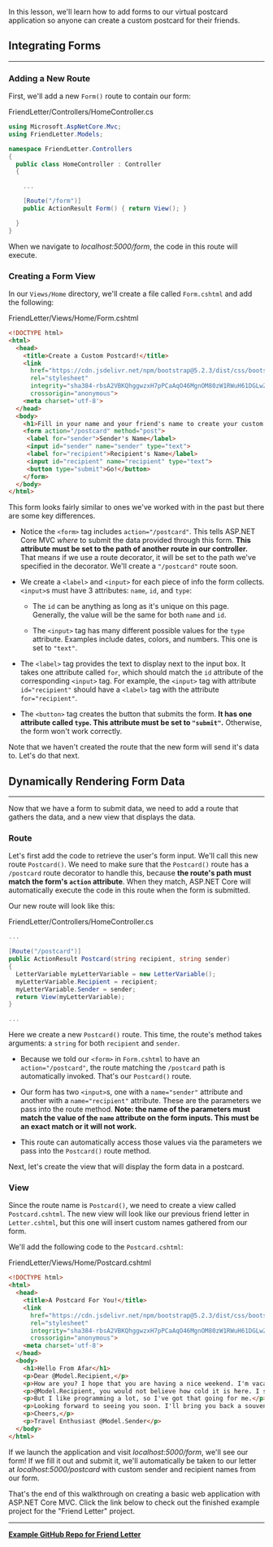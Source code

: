In this lesson, we'll learn how to add forms to our virtual postcard application so anyone can create a custom postcard for their friends.

## Integrating Forms
---

### Adding a New Route

First, we'll add a new `Form()` route to contain our form:

<div class="filename">FriendLetter/Controllers/HomeController.cs</div>

```csharp
using Microsoft.AspNetCore.Mvc;
using FriendLetter.Models;

namespace FriendLetter.Controllers
{
  public class HomeController : Controller
  {

    ...

    [Route("/form")]
    public ActionResult Form() { return View(); }

  }
}
```

When we navigate to _localhost:5000/form_, the code in this route will execute.

### Creating a Form View

In our `Views/Home` directory, we'll create a file called `Form.cshtml` and add the following:

<div class="filename">FriendLetter/Views/Home/Form.cshtml</div>

```html
<!DOCTYPE html>
<html>
  <head>
    <title>Create a Custom Postcard!</title>
    <link 
      href="https://cdn.jsdelivr.net/npm/bootstrap@5.2.3/dist/css/bootstrap.min.css" 
      rel="stylesheet" 
      integrity="sha384-rbsA2VBKQhggwzxH7pPCaAqO46MgnOM80zW1RWuH61DGLwZJEdK2Kadq2F9CUG65" 
      crossorigin="anonymous">
    <meta charset='utf-8'>
  </head>
  <body>
    <h1>Fill in your name and your friend's name to create your custom postcard!</h1>
    <form action="/postcard" method="post">
     <label for="sender">Sender's Name</label>
     <input id="sender" name="sender" type="text">
     <label for="recipient">Recipient's Name</label>
     <input id="recipient" name="recipient" type="text">
     <button type="submit">Go!</button>
    </form>
  </body>
</html>
```

This form looks fairly similar to ones we've worked with in the past but there are some key differences.

* Notice the `<form>` tag includes `action="/postcard"`. This tells ASP.NET Core MVC _where_ to submit the data provided through this form. **This attribute must be set to the path of another route in our controller.** That means if we use a route decorator, it will be set to the path we've specified in the decorator. We'll create a `"/postcard"` route soon.

* We create a `<label>` and `<input>` for each piece of info the form collects. `<input>`s must have 3 attributes: `name`, `id`, and `type`:

  * The `id` can be anything as long as it's unique on this page. Generally, the value will be the same for both `name` and `id`.

  * The `<input>` tag has many different possible values for the `type` attribute. Examples include dates, colors, and numbers. This one is set to `"text"`.

* The `<label>` tag provides the text to display next to the input box. It takes one attribute called `for`, which should match the `id` attribute of the corresponding `<input>` tag. For example, the `<input>` tag with attribute `id="recipient"` should have a `<label>` tag with the attribute `for="recipient"`.

* The `<button>` tag creates the button that submits the form. **It has one attribute called `type`. This attribute must be set to `"submit"`.** Otherwise, the form won't work correctly.

Note that we haven't created the route that the new form will send it's data to. Let's do that next.

## Dynamically Rendering Form Data
---

Now that we have a form to submit data, we need to add a route that gathers the data, and a new view that displays the data. 

### Route

Let's first add the code to retrieve the user's form input. We'll call this new route `Postcard()`. We need to make sure that the `Postcard()` route has a `/postcard` route decorator to handle this, because **the route's path must match the form's `action` attribute**. When they match, ASP.NET Core will automatically execute the code in this route when the form is submitted.

Our new route will look like this:

<div class="filename">FriendLetter/Controllers/HomeController.cs</div>

```csharp
...

[Route("/postcard")]
public ActionResult Postcard(string recipient, string sender)
{
  LetterVariable myLetterVariable = new LetterVariable();
  myLetterVariable.Recipient = recipient;
  myLetterVariable.Sender = sender;
  return View(myLetterVariable);
}

...
```

Here we create a new `Postcard()` route. This time, the route's method takes arguments: a `string` for both `recipient` and `sender`.

* Because we told our `<form>` in `Form.cshtml` to have an `action="/postcard"`, the route matching the `/postcard` path is automatically invoked. That's our `Postcard()` route.

* Our form has two `<input>`s, one with a `name="sender"` attribute and another with a `name="recipient"` attribute. These are the parameters we pass into the route method.  **Note: the name of the parameters must match the value of the `name` attribute on the form inputs. This must be an exact match or it will not work.**

* This route can automatically access those values via the parameters we pass into the `Postcard()` route method.

Next, let's create the view that will display the form data in a postcard.

### View

Since the route name is `Postcard()`, we need to create a view called `Postcard.cshtml`. The new view will look like our previous friend letter in `Letter.cshtml`, but this one will insert custom names gathered from our form. 

We'll add the following code to the `Postcard.cshtml`:

<div class="filename">FriendLetter/Views/Home/Postcard.cshtml</div>

```html
<!DOCTYPE html>
<html>
  <head>
    <title>A Postcard For You!</title>
    <link 
      href="https://cdn.jsdelivr.net/npm/bootstrap@5.2.3/dist/css/bootstrap.min.css" 
      rel="stylesheet" 
      integrity="sha384-rbsA2VBKQhggwzxH7pPCaAqO46MgnOM80zW1RWuH61DGLwZJEdK2Kadq2F9CUG65" 
      crossorigin="anonymous">
    <meta charset='utf-8'>
  </head>
  <body>
    <h1>Hello From Afar</h1>
    <p>Dear @Model.Recipient,</p>
    <p>How are you? I hope that you are having a nice weekend. I'm vacationing in the Iceland while I learn programming!</p>
    <p>@Model.Recipient, you would not believe how cold it is here. I should have gone to Hawaii instead.</p>
    <p>But I like programming a lot, so I've got that going for me.</p>
    <p>Looking forward to seeing you soon. I'll bring you back a souvenir.</p>
    <p>Cheers,</p>
    <p>Travel Enthusiast @Model.Sender</p>
  </body>
</html>
```

If we launch the application and visit _localhost:5000/form_, we'll see our form! If we fill it out and submit it, we'll automatically be taken to our letter at _localhost:5000/postcard_ with custom sender and recipient names from our form.

That's the end of this walkthrough on creating a basic web application with ASP.NET Core MVC. Click the link below to check out the finished example project for the "Friend Letter" project.

---

**[<i class="glyphicon glyphicon-folder-open"></i>  Example GitHub Repo for Friend Letter](https://github.com/epicodus-lessons/section-2-friend-letter-csharp-net6)**
